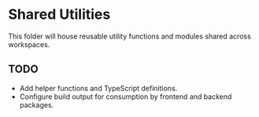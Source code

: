# Shared Utilities

This folder will house reusable utility functions and modules shared across workspaces.

## TODO
- Add helper functions and TypeScript definitions.
- Configure build output for consumption by frontend and backend packages.

